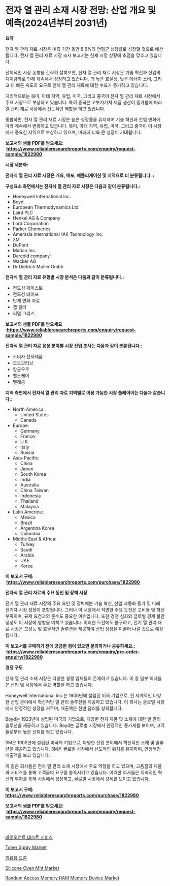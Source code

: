 <p><h1>전자 열 관리 소재 시장 전망: 산업 개요 및 예측(2024년부터 2031년)</h1></p><p><strong>요약</strong></p>
<p><p>전자 열 관리 재료 시장은 예측 기간 동안 8.5%의 연평균 성장률로 성장할 것으로 예상됩니다. 전자 열 관리 재료 시장 조사 보고서는 현재 시장 상황에 초점을 맞추고 있습니다.</p><p>전체적인 시장 동향을 간략히 살펴보면, 전자 열 관리 재료 시장은 기술 혁신과 산업의 디지턈화로 인해 계속해서 성장하고 있습니다. 더 높은 효율성, 낮은 에너지 소비, 그리고 더 빠른 속도의 요구로 인해 열 관리 재료에 대한 수요가 증가하고 있습니다.</p><p>지리적으로는 북미, 아태 지역, 유럽, 미국, 그리고 중국이 전자 열 관리 재료 시장에서 주요 시장으로 부상하고 있습니다. 특히 중국은 고부가가치 제품 생산이 증가함에 따라 열 관리 재료 시장에서 선도적인 역할을 하고 있습니다.</p><p>종합하면, 전자 열 관리 재료 시장은 높은 성장률을 유지하며 기술 혁신과 산업 변화에 따라 계속해서 변화하고 있습니다. 북미, 아태 지역, 유럽, 미국, 그리고 중국이 이 시장에서 중요한 지역으로 부상하고 있으며, 미래에 더욱 큰 성장이 기대됩니다.</p></p>
<p><strong>보고서의 샘플 PDF를 받으세요: &nbsp;<a href="https://www.reliableresearchreports.com/enquiry/request-sample/1822980">https://www.reliableresearchreports.com/enquiry/request-sample/1822980</a></strong></p>
<p><strong>시장 세분화:</strong></p>
<p><strong> 전자식 열 관리 자료 시장은 개요, 배포, 애플리케이션 및 지역으로 더 분류됩니다. :</strong></p>
<p><strong>구성요소 측면에서는 전자식 열 관리 자료 시장은 다음과 같이 분류됩니다.:</strong></p>
<p><ul><li>Honeywell International Inc.</li><li>Boyd</li><li>European Thermodynamics Ltd</li><li>Laird PLC</li><li>Henkel AG & Company</li><li>Lord Corporation</li><li>Parker Chomerics</li><li>Amerasia International (AI) Technology Inc.</li><li>3M</li><li>DuPont</li><li>Marian Inc.</li><li>Darcoid company</li><li>Wacker AG</li><li>Dr Dietrich Muller Gmbh</li></ul></p>
<p><strong> 전자식 열 관리 자료 유형별 시장 분석은 다음과 같이 분류됩니다.:</strong></p>
<p><ul><li>전도성 페이스트</li><li>전도성 테이프</li><li>단계 변화 자료</li><li>갭 필러</li><li>써멀 그리스</li></ul></p>
<p><strong>보고서의 샘플 PDF를 받으세요 :<a href="https://www.reliableresearchreports.com/enquiry/request-sample/1822980">https://www.reliableresearchreports.com/enquiry/request-sample/1822980</a></strong></p>
<p><strong> 전자식 열 관리 자료 응용 분야별 시장 산업 조사는 다음과 같이 분류됩니다.:</strong></p>
<p><ul><li>소비자 전자제품</li><li>오토모티브</li><li>항공우주</li><li>헬스케어</li><li>텔레콤</li></ul></p>
<p><strong>지역 측면에서 전자식 열 관리 자료 지역별로 이용 가능한 시장 플레이어는 다음과 같습니다.:</strong></p>
<p><ul>
    <li>
        North America:
        <ul>
            <li>United States</li>
            <li>Canada</li>
        </ul>
    </li>
    <li>
        Europe:
        <ul>
            <li>Germany</li>
            <li>France</li>
            <li>U.K.</li>
            <li>Italy</li>
            <li>Russia</li>
        </ul>
    </li>
    <li>
        Asia-Pacific:
        <ul>
            <li>China</li>
            <li>Japan</li>
            <li>South Korea</li>
            <li>India</li>
            <li>Australia</li>
            <li>China Taiwan</li>
            <li>Indonesia</li>
            <li>Thailand</li>
            <li>Malaysia</li>
        </ul>
    </li>
    <li>
        Latin America:
        <ul>
            <li>Mexico</li>
            <li>Brazil</li>
            <li>Argentina Korea</li>
            <li>Colombia</li>
        </ul>
    </li>
    <li>
        Middle East & Africa:
        <ul>
            <li>Turkey</li>
            <li>Saudi</li>
            <li>Arabia</li>
            <li>UAE</li>
            <li>Korea</li>
        </ul>
    </li>
    </ul></p>
<p><strong>이 보고서 구매: &nbsp;<a href="https://www.reliableresearchreports.com/purchase/1822980">https://www.reliableresearchreports.com/purchase/1822980</a></strong></p>
<p><strong>전자식 열 관리 자료의 주요 동인 및 장벽 시장</strong></p>
<p><p>전기 열 관리 재료 시장의 주요 요인 및 장벽에는 기술 혁신, 산업 자동화 증가 및 미래 전기차 시장 성장이 포함됩니다. 그러나 이 시장에서 직면한 주요 도전은 고비용 및 혁신부족이며, 규제 요건과의 준수도 중요한 이슈입니다. 또한 경쟁 심화와 글로벌 경제 불안정성도 이 시장에 영향을 미치고 있습니다. 이러한 도전에도 불구하고, 전기 열 관리 재료 시장은 고성능 및 효율적인 솔루션을 제공하여 산업 성장을 이끌어 나갈 것으로 예상됩니다.</p></p>
<p><strong>이 보고서를 구매하기 전에 궁금한 점이 있으면 문의하거나 공유하세요.: &nbsp;<a href="https://www.reliableresearchreports.com/enquiry/pre-order-enquiry/1822980">https://www.reliableresearchreports.com/enquiry/pre-order-enquiry/1822980</a></strong></p>
<p><strong>경쟁 구도</strong></p>
<p><p>전자 열 관리 소재 시장은 다양한 경쟁 업체들이 존재하고 있습니다. 이 중 일부 회사들은 산업 및 시장에서 주요 역할을 하고 있습니다.</p><p>Honeywell International Inc.는 1906년에 설립된 미국 기업으로, 전 세계적인 다양한 산업 분야에서 혁신적인 열 관리 솔루션을 제공하고 있습니다. 이 회사는 글로벌 시장에서 안정적인 성장을 거두며, 매출액은 천만 달러를 상회합니다.</p><p>Boyd는 1923년에 설립된 미국의 기업으로, 다양한 전자 제품 및 소재에 대한 열 관리 솔루션을 제공하고 있습니다. Boyd는 글로벌 시장에서 안정적인 증가세를 보이며, 고객들로부터 높은 신뢰를 얻고 있습니다.</p><p>3M은 1902년에 설립된 미국의 기업으로, 다양한 산업 분야에서 혁신적인 소재 및 솔루션을 제공하고 있습니다. 3M은 글로벌 시장에서 선도적인 위치를 유지하며, 안정적인 매출액을 보고 있습니다.</p><p>이 같은 회사들은 전자 열 관리 소재 시장에서 주요 역할을 하고 있으며, 고품질의 제품과 서비스를 통해 고객들의 요구를 충족시키고 있습니다. 이러한 회사들은 지속적인 혁신과 투자를 통해 시장에서 성장하고, 글로벌 시장에서 강세를 보이고 있습니다.</p></p>
<p><strong>이 보고서 구매: &nbsp; <a href="https://www.reliableresearchreports.com/purchase/1822980">https://www.reliableresearchreports.com/purchase/1822980</a></strong></p>
<p><strong>보고서의 샘플 PDF를 받으세요: &nbsp;<a href="https://www.reliableresearchreports.com/enquiry/request-sample/1822980">https://www.reliableresearchreports.com/enquiry/request-sample/1822980</a></strong><strong></strong></p>
<p>&nbsp;</p>
<p><p><a href="https://github.com/vs2869dizt0/Market-Research-Report-List-1/blob/main/41663564446.md">바이오연료 테스트 서비스</a></p><p><a href="https://github.com/RichRobinson5/Market-Research-Report-List-4/blob/main/toner-spray-market.md">Toner Spray Market</a></p><p><a href="https://github.com/sougarounis/Market-Research-Report-List-3/blob/main/90632564445.md">의료용 드론</a></p><p><a href="https://github.com/singletonthaxterkelliehr2df/Market-Research-Report-List-1/blob/main/silicone-oven-mitt-market.md">Silicone Oven Mitt Market</a></p><p><a href="https://issuu.com/reportprime-2/docs/random-access-memory-ram-memory-dev_6b174523bf2130">Random Access Memory RAM Memory Device Market</a></p></p>